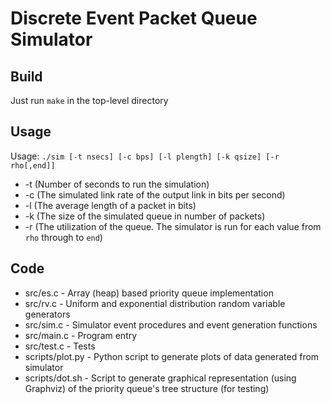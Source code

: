 # Discrete Event Packet Queue Simulator

## Build
Just run `make` in the top-level directory

## Usage
Usage: `./sim [-t nsecs] [-c bps] [-l plength] [-k qsize] [-r rho[,end]]`

- -t (Number of seconds to run the simulation)
- -c (The simulated link rate of the output link in bits per second)
- -l (The average length of a packet in bits)
- -k (The size of the simulated queue in number of packets)
- -r (The utilization of the queue. The simulator is run for each value from `rho` through to `end`)

## Code
- src/es.c        - Array (heap) based priority queue implementation
- src/rv.c        - Uniform and exponential distribution random variable generators
- src/sim.c       - Simulator event procedures and event generation functions
- src/main.c      - Program entry
- src/test.c      - Tests
- scripts/plot.py - Python script to generate plots of data generated from simulator
- scripts/dot.sh  - Script to generate graphical representation (using Graphviz) of the priority queue's tree structure (for testing)

